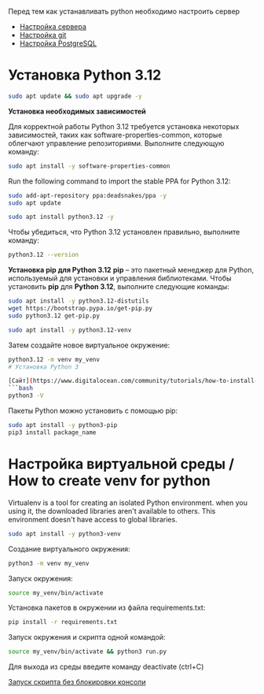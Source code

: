 Перед тем как устанавливать python необходимо настроить сервер
- [Настройка сервера](../../Os/Linux/Ubuntu)
- [Настройка git](../../Tech/Git/commands.md)
- [Настройка PostgreSQL](../../SQL/PostgreSQL.md)


# Установка Python 3.12

```bash
sudo apt update && sudo apt upgrade -y
```

**Установка необходимых зависимостей**

Для корректной работы Python 3.12 требуется установка некоторых зависимостей, таких как software-properties-common, которые облегчают управление репозиториями. Выполните следующую команду:

```bash
sudo apt install -y software-properties-common
```

Run the following command to import the stable PPA for Python 3.12:

```bash
sudo add-apt-repository ppa:deadsnakes/ppa -y
sudo apt update
```

```bash
sudo apt install python3.12 -y
```
Чтобы убедиться, что Python 3.12 установлен правильно, выполните команду:

```bash
python3.12 --version
```

**Установка pip для Python 3.12**
**pip** – это пакетный менеджер для Python, используемый для установки и управления библиотеками. Чтобы установить **pip** для **Python 3.12**, выполните следующие команды:

```bash
sudo apt install -y python3.12-distutils
wget https://bootstrap.pypa.io/get-pip.py
sudo python3.12 get-pip.py
```

```bash
sudo apt install -y python3.12-venv
```

Затем создайте новое виртуальное окружение:

```bash
python3.12 -m venv my_venv
# Установка Python 3

[Сайт](https://www.digitalocean.com/community/tutorials/how-to-install-python-3-and-set-up-a-programming-environment-on-an-ubuntu-20-04-server-ru#1-python-3) на котором уже все расписано подробно
```bash
python3 -V
```
Пакеты Python можно установить с помощью pip:
```bash
sudo apt install -y python3-pip
pip3 install package_name
```

# Настройка виртуальной среды / How to create venv for python
Virtualenv is a tool for creating an isolated Python environment.
when you using it, the downloaded libraries aren't available to others.
This environment doesn't have access to global libraries.

```bash
sudo apt install -y python3-venv
```
Создание виртуального окружения:
```bash
python3 -m venv my_venv
```
Запуск окружения:
```bash
source my_venv/bin/activate
```
Установка пакетов в окружении из файла requirements.txt:
```bash
pip install -r requirements.txt
```
Запуск окружения и скрипта одной командой:
```bash
source my_venv/bin/activate && python3 run.py
```
Для выхода из среды введите команду deactivate (ctrl+C)

[Запуск скрипта без блокировки консоли](./deploy.md)

